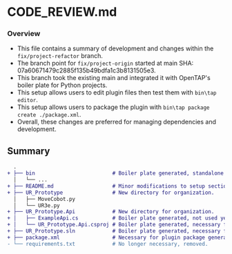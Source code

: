 # CODE_REVIEW.md
### Overview
- This file contains a summary of development and changes within the `fix/project-refactor` branch.
- The branch point for `fix/project-origin` started at main SHA: 07a60671479c2885f135b49bdfa1c3b8131505e3.
- This branch took the existing main and integrated it with OpenTAP's boiler plate for Python projects.
- This setup allows users to edit plugin files then test them with `bin\tap editor`.
- This setup allows users to package the plugin with `bin\tap package create ./package.xml`.
- Overall, these changes are preferred for managing dependencies and development.

## Summary 

```diff
  .
+ ├── bin                         # Boiler plate generated, standalone OpenTAP directory for development.
  │   └── ...                   
+ ├── README.md                   # Minor modifications to setup section.
+ ├── UR_Prototype                # New directory for organization.
  │   ├── MoveCobot.py
  │   └── UR3e.py
+ ├── UR_Prototype.Api            # New directory for organization.
+ │   ├── ExampleApi.cs           # Boiler plate generated, not used yet.
+ │   └── UR_Prototype.Api.csproj # Boiler plate generated, necessary for build process.
+ ├── UR_Prototype.sln            # Boiler plate generated, necessary for build process.
+ ├── package.xml                 # Necessary for plugin package generation.
- └── requirements.txt            # No longer necessary, removed.
```